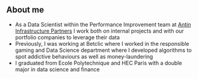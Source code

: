 ## About me
- As a Data Scientist within the Performance Improvement team at [Antin Infrastructure Partners](https://www.antin-ip.com/) I work both on internal projects and with our portfolio companies to leverage their data  
- Previously, I was working at Betclic where I worked in the responsible gaming and Data Science department where I developed algorithms to spot addictive behaviours as well as money-laundering
- I graduated from Ecole Polytechnique and HEC Paris with a double major in data science and finance
